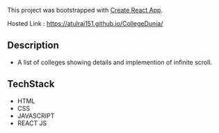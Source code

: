 This project was bootstrapped with [Create React App](https://github.com/facebook/create-react-app).

Hosted Link : https://atulraj151.github.io/CollegeDunia/

## Description
- A list of colleges showing details and implemention of infinite scroll.

## TechStack 
- HTML
- CSS
- JAVASCRIPT
- REACT JS
